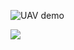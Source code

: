 ![UAV demo](https://s2.ax1x.com/2019/03/28/AwpmRJ.jpg)




<img src="https://s2.ax1x.com/2019/03/28/AwpmRJ.jpg">
